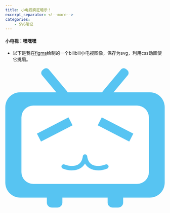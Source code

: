 ```yaml
---
title: 小电视疯狂暗示！
excerpt_separator: <!--more-->
categories:
    - SVG笔记
---
```

#### 小电视：嘿嘿嘿
 - 以下是我在[figma](https://www.figma.com/)绘制的一个bilibili小电视图像，保存为svg，利用css动画使它挑眉。
<!--more-->

<style>
  #eyes{
    animation: move 150ms easa 0s infinite alternate
  }
  @keyframes move{
         0%{transform: translate(15px);   
         100%{transform: translateY(-15px); }


  }
</style>





<div>



<svg width="514" height="453" viewBox="0 0 514 453" fill="none" xmlns="http://www.w3.org/2000/svg">
<rect y="82" width="514" height="339" rx="48" fill="#57C4F2"/>
<rect x="52" y="125" width="411" height="252" rx="38" fill="white"/>
<g id='eyes' >
    <rect x="102" y="215.25" width="114.365" height="28.6572" transform="rotate(-27.1856 102 215.25)" fill="#57C4F2"/>
    <rect width="114.365" height="28.6572" transform="matrix(-0.889531 -0.456874 -0.456874 0.889531 412.824 215.25)" fill="#57C4F2"/>
</g>
<rect x="307" y="87.6078" width="114.365" height="28.6572" rx="12" transform="rotate(-49.9992 307 87.6078)" fill="#57C4F2"/>
<rect width="114.365" height="28.6572" rx="12" transform="matrix(-0.642798 -0.766035 -0.766035 0.642798 206.466 87.6078)" fill="#57C4F2"/>
<rect x="134" y="406" width="50" height="47" rx="16" fill="#57C4F2"/>
<path d="M188 321C208.333 329 250.6 333.8 257 289" stroke="#57C4F2" stroke-width="14" stroke-linecap="round"/>
<path d="M326 321C305.667 329 263.4 333.8 257 289" stroke="#57C4F2" stroke-width="14" stroke-linecap="round"/>
<rect x="330" y="406" width="50" height="47" rx="16" fill="#57C4F2"/>
</svg>
</div>